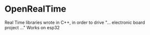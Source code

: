 # OpenRealTime
Real Time libraries wrote in C++, in order to drive "... electronic board project ..." 
Works on esp32
